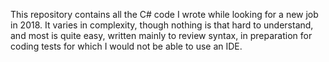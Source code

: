 This repository contains all the C# code I wrote while looking for a new job in 2018. It varies in complexity, though nothing is that hard to understand, and most is quite easy, written mainly to review syntax, in preparation for coding tests for which I would not be able to use an IDE.
